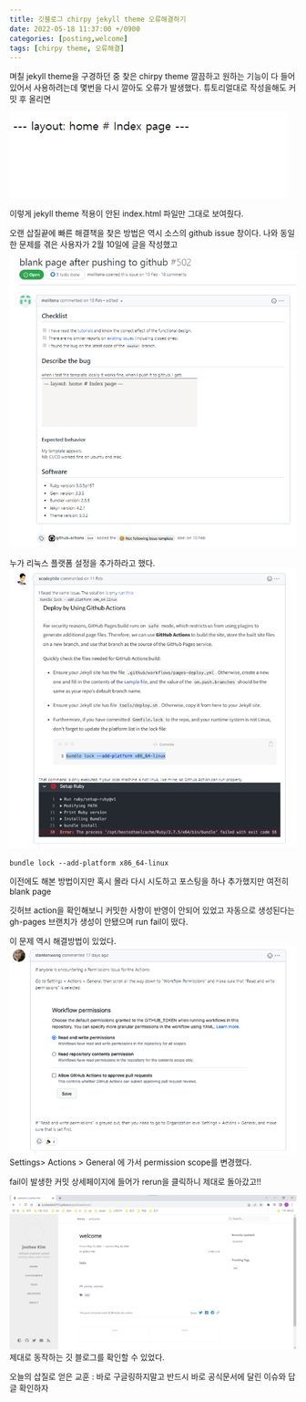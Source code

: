 ```yaml
---
title: 깃블로그 chirpy jekyll theme 오류해결하기
date: 2022-05-18 11:37:00 +/0900
categories: [posting,welcome]
tags: [chirpy theme, 오류해결]    
---
```


며칠 jekyll theme을 구경하던 중 찾은 chirpy theme 깔끔하고 원하는 기능이 다 들어있어서 사용하려는데
몇번을 다시 깔아도 오류가 발생했다. 튜토리얼대로 작성을해도 커밋 후 올리면

![shouldnt-be-like-this screen captured pic](/assets/img/this_is_wrong.png)

이렇게 jekyll theme 적용이 안된 index.html 파일만 그대로 보여줬다.

오랜 삽질끝에 빠른 해결책을 찾은 방법은 역시 소스의 github issue 창이다.
나와 동일한 문제를 겪은 사용자가 2월 10일에 글을 작성했고
![someone posted same issue on chirpy jekyll theme github](/assets/img/github_issue.png)

누가 리눅스 플랫폼 설정을 추가하라고 했다.
![someone answered to add linux platform](/assets/img/add_linux_platform.png)

```
bundle lock --add-platform x86_64-linux
```

 이전에도 해본 방법이지만 혹시 몰라 다시 시도하고 포스팅을 하나 추가했지만 여전히 blank page
 
 깃허브 action을 확인해보니 커밋한 사항이 반영이 안되어 있었고 자동으로 생성된다는 gh-pages 브랜치가 생성이 안됐으며
 run fail이 떴다. 
 
 이 문제 역시 해결방법이 있었다.
 ![someone answered to change workflow permissions](/assets/img/permisson_issue.png)
 Settings> Actions > General 에 가서 permission scope를 변경했다.

 fail이 발생한 커밋 상세페이지에 들어가 rerun을 클릭하니 제대로 돌아갔고!!

 ![finally succeed to upload git pages](/assets/img/gitpage.png)
 제대로 동작하는 깃 블로그를 확인할 수 있었다.
 
 오늘의 삽질로 얻은 교훈 : 바로 구글링하지말고 반드시 바로 공식문서에 달린 이슈와 답글 확인하자